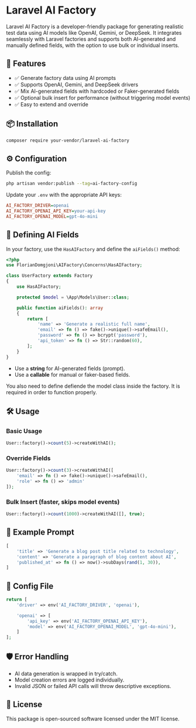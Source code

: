
# Laravel AI Factory

Laravel AI Factory is a developer-friendly package for generating realistic test data using AI models like OpenAI, Gemini, or DeepSeek. It integrates seamlessly with Laravel factories and supports both AI-generated and manually defined fields, with the option to use bulk or individual inserts.

## 🚀 Features

-   ✅ Generate factory data using AI prompts
-   ✅ Supports OpenAI, Gemini, and DeepSeek drivers
-   ✅ Mix AI-generated fields with hardcoded or Faker-generated fields
-   ✅ Optional bulk insert for performance (without triggering model events)
-   ✅ Easy to extend and override

## 📦 Installation

```bash
composer require your-vendor/laravel-ai-factory
```

## ⚙️ Configuration

Publish the config:
```bash
php artisan vendor:publish --tag=ai-factory-config
```
Update your `.env` with the appropriate API keys:
```ini
AI_FACTORY_DRIVER=openai
AI_FACTORY_OPENAI_API_KEY=your-api-key
AI_FACTORY_OPENAI_MODEL=gpt-4o-mini
```

## 🧠 Defining AI Fields

In your factory, use the `HasAIFactory` and define the `aiFields()` method:
```php
<?php
use FlorianDomgjoni\AIFactory\Concerns\HasAIFactory;

class UserFactory extends Factory
{
    use HasAIFactory;

    protected $model = \App\Models\User::class;

    public function aiFields(): array
    {
        return [
            'name' => 'Generate a realistic full name',
            'email' => fn () => fake()->unique()->safeEmail(),
            'password' => fn () => bcrypt('password'),
            'api_token' => fn () => Str::random(60),
        ];
    }
}
```
-   Use a **string** for AI-generated fields (prompt).  
-   Use a **callable** for manual or faker-based fields.

You also need to define defiende the model class inside the factory. It is required in order to function properly.

## 🛠 Usage

### Basic Usage
```php
User::factory()->count(5)->createWithAI();
```

### Override Fields
```php
User::factory()->count(3)->createWithAI([
    'email' => fn () => fake()->unique()->safeEmail(),
    'role' => fn () => 'admin'
]);
```

### Bulk Insert (faster, skips model events)
```php
User::factory()->count(1000)->createWithAI([], true);
```

## 🧪 Example Prompt
```php
[
    'title' => 'Generate a blog post title related to technology',
    'content' => 'Generate a paragraph of blog content about AI',
    'published_at' => fn () => now()->subDays(rand(1, 30)),
]
```

## 📂 Config File

```php
return [
    'driver' => env('AI_FACTORY_DRIVER', 'openai'),

    'openai' => [
        'api_key' => env('AI_FACTORY_OPENAI_API_KEY'),
        'model' => env('AI_FACTORY_OPENAI_MODEL', 'gpt-4o-mini'),
    ]
];
```

## 🛡 Error Handling

-   AI data generation is wrapped in try/catch.
-   Model creation errors are logged individually.
-   Invalid JSON or failed API calls will throw descriptive exceptions.

## 📄 License

This package is open-sourced software licensed under the MIT license.
